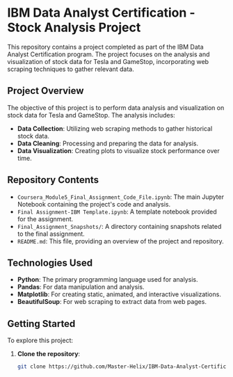 # IBM Data Analyst Certification - Stock Analysis Project

This repository contains a project completed as part of the IBM Data Analyst Certification program. The project focuses on the analysis and visualization of stock data for Tesla and GameStop, incorporating web scraping techniques to gather relevant data.

## Project Overview

The objective of this project is to perform data analysis and visualization on stock data for Tesla and GameStop. The analysis includes:

- **Data Collection**: Utilizing web scraping methods to gather historical stock data.
- **Data Cleaning**: Processing and preparing the data for analysis.
- **Data Visualization**: Creating plots to visualize stock performance over time.

## Repository Contents

- `Coursera_Module5_Final_Assignment_Code_File.ipynb`: The main Jupyter Notebook containing the project's code and analysis.
- `Final Assignment-IBM Template.ipynb`: A template notebook provided for the assignment.
- `Final_Assignment_Snapshots/`: A directory containing snapshots related to the final assignment.
- `README.md`: This file, providing an overview of the project and repository.

## Technologies Used

- **Python**: The primary programming language used for analysis.
- **Pandas**: For data manipulation and analysis.
- **Matplotlib**: For creating static, animated, and interactive visualizations.
- **BeautifulSoup**: For web scraping to extract data from web pages.

## Getting Started

To explore this project:

1. **Clone the repository**:

   ```bash
   git clone https://github.com/Master-Helix/IBM-Data-Analyst-Certification-Stock-Analysis-Project.git
